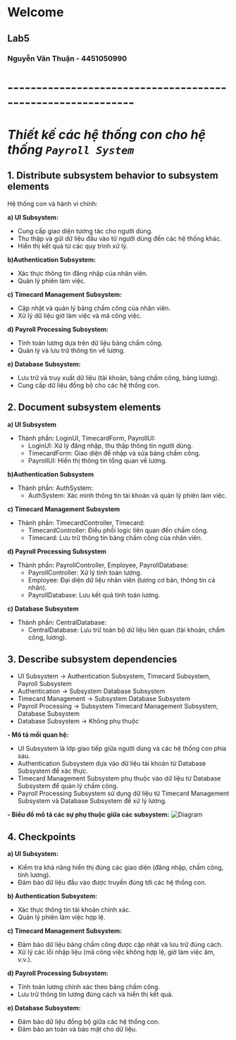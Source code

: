 # Welcome
## Lab5
### Nguyễn Văn Thuận - 4451050990
# ------------------------------------------------------------

# ***Thiết kế các hệ thống con cho hệ thống `Payroll System`***

## 1. Distribute subsystem behavior to subsystem elements  
Hệ thống con và hành vi chính:

**a) UI Subsystem:**

- Cung cấp giao diện tương tác cho người dùng.
- Thu thập và gửi dữ liệu đầu vào từ người dùng đến các hệ thống khác.
- Hiển thị kết quả từ các quy trình xử lý.

**b)Authentication Subsystem:**

- Xác thực thông tin đăng nhập của nhân viên.
- Quản lý phiên làm việc.

**c) Timecard Management Subsystem:**

- Cập nhật và quản lý bảng chấm công của nhân viên.
- Xử lý dữ liệu giờ làm việc và mã công việc.

**d) Payroll Processing Subsystem:**

- Tính toán lương dựa trên dữ liệu bảng chấm công.
- Quản lý và lưu trữ thông tin về lương.

**e) Database Subsystem:**

- Lưu trữ và truy xuất dữ liệu (tài khoản, bảng chấm công, bảng lương).
- Cung cấp dữ liệu đồng bộ cho các hệ thống con.


## 2. Document subsystem elements
**a) UI Subsystem**
- Thành phần: LoginUI, TimecardForm, PayrollUI:
    + LoginUI: Xử lý đăng nhập, thu thập thông tin người dùng.
    + TimecardForm: Giao diện để nhập và sửa bảng chấm công.
    + PayrollUI: Hiển thị thông tin tổng quan về lương.

**b)Authentication Subsystem**
- Thành phần: AuthSystem:
    + AuthSystem: Xác minh thông tin tài khoản và quản lý phiên làm việc.

**c) Timecard Management Subsystem**
- Thành phần: TimecardController, Timecard:
    + TimecardController: Điều phối logic liên quan đến chấm công.
    + Timecard: Lưu trữ thông tin bảng chấm công của nhân viên.

**d) Payroll Processing Subsystem**
- Thành phần: PayrollController, Employee, PayrollDatabase:
    + PayrollController: Xử lý tính toán lương.
    + Employee: Đại diện dữ liệu nhân viên (lương cơ bản, thông tin cá nhân).
    + PayrollDatabase: Lưu kết quả tính toán lương.

**c) Database Subsystem**
- Thành phần: CentralDatabase:
    + CentralDatabase: Lưu trữ toàn bộ dữ liệu liên quan (tài khoản, chấm công, lương).


## 3. Describe subsystem dependencies

- UI Subsystem -> Authentication Subsystem, Timecard Subsystem, Payroll Subsystem
- Authentication -> Subsystem	Database Subsystem
- Timecard Management -> Subsystem	Database Subsystem
- Payroll Processing -> Subsystem	Timecard Management Subsystem, Database Subsystem
- Database Subsystem -> Không phụ thuộc

**- Mô tả mối quan hệ:**
- UI Subsystem là lớp giao tiếp giữa người dùng và các hệ thống con phía sau.
- Authentication Subsystem dựa vào dữ liệu tài khoản từ Database Subsystem để xác thực.
- Timecard Management Subsystem phụ thuộc vào dữ liệu từ Database Subsystem để quản lý chấm công.
- Payroll Processing Subsystem sử dụng dữ liệu từ Timecard Management Subsystem và Database Subsystem để xử lý lương.

**- Biểu đồ mô tả các sự phụ thuộc giữa các subsystem:**
![Diagram](https://www.planttext.com/api/plantuml/png/Z5H1JiCm4Bpx5LOkdFe13gYeKAaIIAWbtBVEqhWuTcGxI1NYPHnu4b_0Rft43ab4ZhipdjdPLNw-lfV6WhPD9KWDx0qEIBCdE6ab1DsTZCKgen-4kgzhvnkwQ_OcQVgF2J26FgW3b_bcK7tc5JBGnLhfQj0AQe7oILAnsyQMA2rdOBcISy8UUN4y-b3hW3w2T8NAFJhtMWjVAMczFTGJWE4qMXsHsLxa3YpimU2egJPfns9e39U7EKy1FMafz6SLs-QSpdrL2tL2zDY9gKTQaNfGTjfNT8lYl3fJyjgGS1rqiRY95aQlaqLZbk3Ys_78IxPTEGLtr-IHsqQsXOn4SXuO3-cnBo1uuRJfIcFXZO0m6KcqOpFz4Zmvhy_Ktj88B6Q7CNZTY7_n9g_gF2LQpV7TEIz1ks1Mga1dlKyYoYMr7Swkp-WlQkWwDxrTwbrCaORvhj6oiglIZNnLKzJ17NlspYgDRIEGoH9buNzSlm000F__0m00)

## 4. Checkpoints
**a) UI Subsystem:**
- Kiểm tra khả năng hiển thị đúng các giao diện (đăng nhập, chấm công, tính lương).
- Đảm bảo dữ liệu đầu vào được truyền đúng tới các hệ thống con.

**b) Authentication Subsystem:**
- Xác thực thông tin tài khoản chính xác.
- Quản lý phiên làm việc hợp lệ.

**c) Timecard Management Subsystem:**
- Đảm bảo dữ liệu bảng chấm công được cập nhật và lưu trữ đúng cách.
- Xử lý các lỗi nhập liệu (mã công việc không hợp lệ, giờ làm việc âm, v.v.).

**d) Payroll Processing Subsystem:**
- Tính toán lương chính xác theo bảng chấm công.
- Lưu trữ thông tin lương đúng cách và hiển thị kết quả.

**e) Database Subsystem:**
- Đảm bảo dữ liệu đồng bộ giữa các hệ thống con.
- Đảm bảo an toàn và bảo mật cho dữ liệu.
